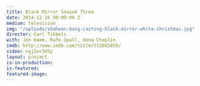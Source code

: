 ```yaml
---
title: Black Mirror Season Three
date: 2014-12-16 00:00:00 Z
medium: television
img: "/uploads/shaheen-baig-casting-black-mirror-white-christmas.jpg"
director: Carl Tibbets
with: Jon Hamm, Rafe Spall, Oona Chaplin
imdb: http://www.imdb.com/title/tt2085059/
video: vgj2wr3d5y
layout: project
is-in-production: 
is-featured: 
featured-image: 
---
```


